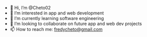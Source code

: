 - 👋 Hi, I’m @Cheto02
- 👀 I’m interested in app and web development
- 🌱 I’m currently learning software engineering
- 💞️ I’m looking to collaborate on future app and web dev projects
- 📫 How to reach me: fredycheto@gmail.com

<!---
Cheto02/Cheto02 is a ✨ special ✨ repository because its `README.md` (this file) appears on your GitHub profile.
You can click the Preview link to take a look at your changes.
--->
